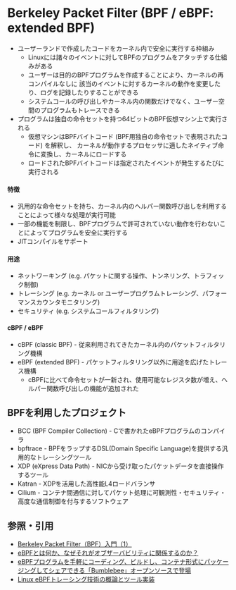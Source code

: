 # Berkeley Packet Filter (BPF / eBPF: extended BPF)
- ユーザーランドで作成したコードをカーネル内で安全に実行する枠組み
  - Linuxには諸々のイベントに対してBPFのプログラムをアタッチする仕組みがある
  - ユーザーは目的のBPFプログラムを作成することにより、カーネルの再コンパイルなしに
    該当のイベントに対するカーネルの動作を変更したり、ログを記録したりすることができる
  - システムコールの呼び出しやカーネル内の関数だけでなく、ユーザー空間のプログラムもトレースできる
- プログラムは独自の命令セットを持つ64ビットのBPF仮想マシン上で実行される
  - 仮想マシンはBPFバイトコード (BPF用独自の命令セットで表現されたコード) を解釈し、
    カーネルが動作するプロセッサに適したネイティブ命令に変換し、カーネルにロードする
  - ロードされたBPFバイトコードは指定されたイベントが発生するたびに実行される

#### 特徴
- 汎用的な命令セットを持ち、カーネル内のヘルパー関数呼び出しを利用することによって様々な処理が実行可能
- 一部の機能を制限し、BPFプログラムで許可されていない動作を行わないことによってプログラムを安全に実行する
- JITコンパイルをサポート

#### 用途
- ネットワーキング (e.g. パケットに関する操作、トンネリング、トラフィック制御)
- トレーシング (e.g. カーネル or ユーザープログラムトレーシング、パフォーマンスカウンタモニタリング)
- セキュリティ (e.g. システムコールフィルタリング)

#### cBPF / eBPF
- cBPF (classic BPF) - 従来利用されてきたカーネル内のパケットフィルタリング機構
- eBPF (extended BPF) - パケットフィルタリング以外に用途を広げたトレース機構
  - cBPFに比べて命令セットが一新され、使用可能なレジスタ数が増え、ヘルパー関数呼び出しの機能が追加された

## BPFを利用したプロジェクト
- BCC (BPF Compiler Collection) - Cで書かれたeBPFプログラムのコンパイラ
- bpftrace - BPFをラップするDSL(Domain Specific Language)を提供する汎用的なトレーシングツール
- XDP (eXpress Data Path) - NICから受け取ったパケットデータを直接操作するツール
- Katran - XDPを活用した高性能L4ロードバランサ
- Cilium - コンテナ間通信に対してパケット処理に可観測性・セキュリティ・高度な通信制御を付与するソフトウェア

## 参照・引用
- [Berkeley Packet Filter（BPF）入門（1）](https://www.atmarkit.co.jp/ait/articles/1811/21/news010.html)
- [eBPFとは何か、なぜそれがオブザーバビリティに関係するのか？](https://newrelic.com/jp/blog/best-practices/what-is-ebpf)
- [eBPFプログラムを手軽にコーディング、ビルドし、コンテナ形式にパッケージングしてシェアできる「Bumblebee」オープンソースで登場](https://www.publickey1.jp/blog/22/ebpfbumblebee.html)
- [Linux eBPFトレーシング技術の概論とツール実装](https://blog.yuuk.io/entry/2021/ebpf-tracing)
